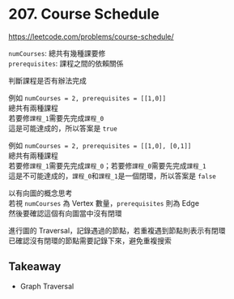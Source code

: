 # 207. Course Schedule

<https://leetcode.com/problems/course-schedule/>

`numCourses`: 總共有幾種課要修  
`prerequisites`: 課程之間的依賴關係

判斷課程是否有辦法完成

例如 `numCourses = 2, prerequisites = [[1,0]]`  
總共有兩種課程  
若要修`課程_1`需要先完成`課程_0`  
這是可能達成的，所以答案是 `true`

例如 `numCourses = 2, prerequisites = [[1,0], [0,1]]`  
總共有兩種課程  
若要修`課程_1`需要先完成`課程_0`；若要修`課程_0`需要先完成`課程_1`  
這是不可能達成的，`課程_0`和`課程_1`是一個閉環，所以答案是 `false`

以有向圖的概念思考  
若視 `numCourses` 為 Vertex 數量，`prerequisites` 則為 Edge  
然後要確認這個有向圖當中沒有閉環

進行圖的 Traversal，記錄遇過的節點，若重複遇到節點則表示有閉環  
已確認沒有閉環的節點需要記錄下來，避免重複搜索

## Takeaway

- Graph Traversal
